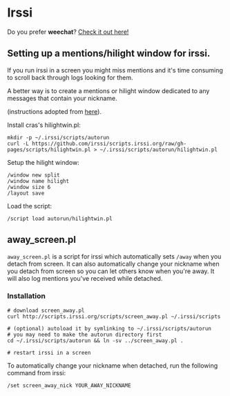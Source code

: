 # Irssi

Do you prefer **weechat**? [Check it out here!](weechat.html)


## Setting up a mentions/hilight window for irssi.

If you run irssi in a screen you might miss mentions and it's time
consuming to scroll back through logs looking for them.

A better way is to create a mentions or hilight window dedicated to
any messages that contain your nickname.

(instructions adopted from [here](https://quadpoint.org/articles/irssi/)).

Install cras's hilightwin.pl:

    mkdir -p ~/.irssi/scripts/autorun
    curl -L https://github.com/irssi/scripts.irssi.org/raw/gh-pages/scripts/hilightwin.pl > ~/.irssi/scripts/autorun/hilightwin.pl

Setup the hilight window:

    /window new split
    /window name hilight
    /window size 6
    /layout save

Load the script:

    /script load autorun/hilightwin.pl


## away_screen.pl

`away_screen.pl` is a script for irssi which automatically sets `/away` when
you detach from screen. It can also automatically change your nickname when
you detach from screen so you can let others know when you're away. It will
also log mentions you've received while detached.

### Installation

    # download screen_away.pl
    curl http://scripts.irssi.org/scripts/screen_away.pl ~/.irssi/scripts

    # (optional) autoload it by symlinking to ~/.irssi/scripts/autorun
    # you may need to make the autorun directory first
    cd ~/.irssi/scripts/autorun && ln -sv ../screen_away.pl .

    # restart irssi in a screen

To automatically change your nickname when detached, run the following command
from irssi:

    /set screen_away_nick YOUR_AWAY_NICKNAME

